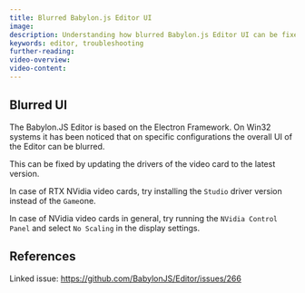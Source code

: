 ```yaml
---
title: Blurred Babylon.js Editor UI
image:
description: Understanding how blurred Babylon.js Editor UI can be fixed
keywords: editor, troubleshooting
further-reading:
video-overview:
video-content:
---
```


## Blurred UI

The Babylon.JS Editor is based on the Electron Framework. On Win32 systems it has been noticed that on
specific configurations the overall UI of the Editor can be blurred.

This can be fixed by updating the drivers of the video card to the latest version.

In case of RTX NVidia video cards, try installing the `Studio` driver version instead of the `Game`one.

In case of NVidia video cards in general, try running the `NVidia Control Panel` and select `No Scaling` in the display settings.

## References

Linked issue: https://github.com/BabylonJS/Editor/issues/266
